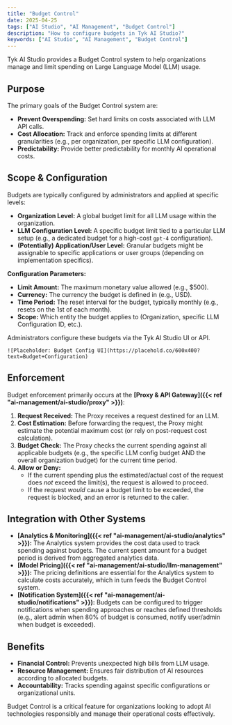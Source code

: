 ```yaml
---
title: "Budget Control"
date: 2025-04-25
tags: ["AI Studio", "AI Management", "Budget Control"]
description: "How to configure budgets in Tyk AI Studio?"
keywords: ["AI Studio", "AI Management", "Budget Control"]
---
```


Tyk AI Studio provides a Budget Control system to help organizations manage and limit spending on Large Language Model (LLM) usage.

## Purpose

The primary goals of the Budget Control system are:

*   **Prevent Overspending:** Set hard limits on costs associated with LLM API calls.
*   **Cost Allocation:** Track and enforce spending limits at different granularities (e.g., per organization, per specific LLM configuration).
*   **Predictability:** Provide better predictability for monthly AI operational costs.

## Scope & Configuration

Budgets are typically configured by administrators and applied at specific levels:

*   **Organization Level:** A global budget limit for all LLM usage within the organization.
*   **LLM Configuration Level:** A specific budget limit tied to a particular LLM setup (e.g., a dedicated budget for a high-cost `gpt-4` configuration).
*   **(Potentially) Application/User Level:** Granular budgets might be assignable to specific applications or user groups (depending on implementation specifics).

**Configuration Parameters:**

*   **Limit Amount:** The maximum monetary value allowed (e.g., $500).
*   **Currency:** The currency the budget is defined in (e.g., USD).
*   **Time Period:** The reset interval for the budget, typically monthly (e.g., resets on the 1st of each month).
*   **Scope:** Which entity the budget applies to (Organization, specific LLM Configuration ID, etc.).

Administrators configure these budgets via the Tyk AI Studio UI or API.

    ![Placeholder: Budget Config UI](https://placehold.co/600x400?text=Budget+Configuration)

## Enforcement

Budget enforcement primarily occurs at the **[Proxy & API Gateway]({{< ref "ai-management/ai-studio/proxy" >}})**:

1.  **Request Received:** The Proxy receives a request destined for an LLM.
2.  **Cost Estimation:** Before forwarding the request, the Proxy might estimate the potential maximum cost (or rely on post-request cost calculation).
3.  **Budget Check:** The Proxy checks the current spending against all applicable budgets (e.g., the specific LLM config budget AND the overall organization budget) for the current time period.
4.  **Allow or Deny:**
    *   If the current spending plus the estimated/actual cost of the request does *not* exceed the limit(s), the request is allowed to proceed.
    *   If the request *would* cause a budget limit to be exceeded, the request is blocked, and an error is returned to the caller.

## Integration with Other Systems

*   **[Analytics & Monitoring]({{< ref "ai-management/ai-studio/analytics" >}}):** The Analytics system provides the cost data used to track spending against budgets. The current spent amount for a budget period is derived from aggregated analytics data.
*   **[Model Pricing]({{< ref "ai-management/ai-studio/llm-management" >}}):** The pricing definitions are essential for the Analytics system to calculate costs accurately, which in turn feeds the Budget Control system.
*   **[Notification System]({{< ref "ai-management/ai-studio/notifications" >}}):** Budgets can be configured to trigger notifications when spending approaches or reaches defined thresholds (e.g., alert admin when 80% of budget is consumed, notify user/admin when budget is exceeded).

## Benefits

*   **Financial Control:** Prevents unexpected high bills from LLM usage.
*   **Resource Management:** Ensures fair distribution of AI resources according to allocated budgets.
*   **Accountability:** Tracks spending against specific configurations or organizational units.

Budget Control is a critical feature for organizations looking to adopt AI technologies responsibly and manage their operational costs effectively.
